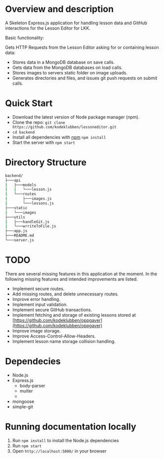 # Overview and description

A Skeleton Express.js application for handling lesson data and GitHub interactions for the Lesson Editor for LKK.

Basic functionality:

Gets HTTP Requests from the Lesson Editor asking for or containing lesson data:

* Stores data in a MongoDB database on save calls.
* Gets data from the MongoDB databases on load calls.
* Stores images to servers static folder on image uploads.
* Generates directories and files, and issues git push requests on submit calls.

# Quick Start

* Download the latest version of Node package manager (npm). 
* Clone the repo: `git clone https://github.com/kodeklubben/lessoneditor.git`
* `cd backend`
* Install all dependencies with [npm](https://www.npmjs.com/) `npm install`
* Start the server with `npm start`

# Directory Structure

```bash
backend/
├───api
|   ├───models
|   |   └───lesson.js
|   └───routes
|       ├───images.js
|       └───lessons.js
├───static
|   └───images
├───utils
|   ├───handleGit.js
|   └───wrriteToFile.js
├───app.js
├───README.md
└───server.js
```

# TODO

There are several missing features in this application at the moment. In the following missing features and intended improvements are listed.

* Implement secure routes.
* Add missing routes, and delete unnecessary routes.
* Improve error handling.
* Implement input validation.
* Implement secure GitHub transactions.
* Implement fetching and storage of existing lessons stored at [https://github.com/kodeklubben/oppgaver](https://github.com/kodeklubben/oppgaver)
* Improve image storage.
* Improve Access-Control-Allow-Headers.
* Implement lesson name storage collision handling.

# Dependecies

* Node.js
* Express.js
    * body-parser
    * multer
    * 
* mongoose
* simple-git

# Running documentation locally

1. Run `npm install` to install the Node.js dependencies
2. Run `npm start`
3. Open `http://localhost:5000/` in your browser